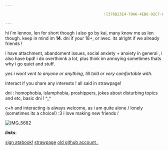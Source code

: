 ```yaml
---

‎ ‎ ‎ ‎ ‎ ‎‎ ‎ ‎ ‎ ‎ ‎ ‎ ‎ ‎ ‎ ‎ ‎ ‎‎ ‎ ‎ ‎ ‎ ‎ ‎ ‎ ‎ ‎ ‎ ‎ ‎ ‎ ‎ ‎  ‎ ‎ ‎ ‎ ‎ ‎ ‎ ‎ ‎ ‎ ![376B23E4-70A6-4EB6-92C7-8D827CEC548D](https://github.com/user-attachments/assets/25be44e4-b2b8-4ae6-b37b-1846b554d69c)

---
```


hi i'm lennox, len for short though i also go by kai, many know me as len though.
keep in mind im **14**. dni if your 18+, or iwec. its alright if we already friends *!*

i have attachment, abandoment issues, social anxiety + anxiety in general , i also have bpd! i do overthinnk a lot, plus think im annoying sometimes thats why i go quiet and stuff.


*yes i wont vent to anyone or anything, till told or very comfortable with.*


Interact if you share any interests ! all said in strawpage! 

dni : homophobia, islamphobia, proshippers, jokes about disturbing topics and etc, basic dni ! ^_^

c+h and interacting is always welcome, as i am quite alone / lonely (sometimes its a choice!) :3 
i love making new friends *!*


![IMG_5682](https://github.com/user-attachments/assets/45bd3bb3-ea5c-4e36-b086-dbf13b075d6b)


***links***:

 [sign atabook!](https://callmeyourangel.atabook.org/)
[strawpage](https://lens18tripp.straw.page/)
[old github account .](https://github.com/freaky-lyney)

